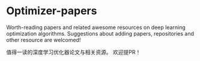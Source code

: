 # Optimizer-papers
Worth-reading papers and related awesome resources on deep learning optimization algorithms.
Suggestions about adding papers, repositories and other resource are welcomed!

值得一读的深度学习优化器论文与相关资源。
欢迎提PR！